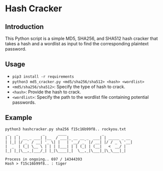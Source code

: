 # Hash Cracker

## Introduction
This Python script is a simple MD5, SHA256, and SHA512 hash cracker that takes a hash and a wordlist as input to find the corresponding plaintext password.

## Usage
- `pip3 install -r requirements`
- `python3 md5_cracker.py <md5/sha256/sha512> <hash> <wordlist>`
- `<md5/sha256/sha512>`: Specify the type of hash to crack.
- `<hash>`: Provide the hash to crack.
- `<wordlist>`: Specify the path to the wordlist file containing potential passwords.

## Example
```
python3 hashcracker.py sha256 f15c16b99f8.. rockyou.txt
 _   _           _      ____                _             
| | | | __ _ ___| |__  / ___|_ __ __ _  ___| | _____ _ __ 
| |_| |/ _` / __| '_ \| |   | '__/ _` |/ __| |/ / _ \ '__|
|  _  | (_| \__ \ | | | |___| | | (_| | (__|   <  __/ |   
|_| |_|\__,_|___/_| |_|\____|_|  \__,_|\___|_|\_\___|_|   

Process in ongoing.. 697 / 14344393
Hash > f15c16b99f8.. : tiger
```
